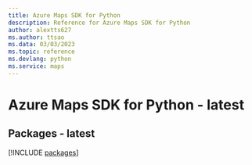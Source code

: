 ```yaml
---
title: Azure Maps SDK for Python
description: Reference for Azure Maps SDK for Python
author: alextts627
ms.author: ttsao
ms.data: 03/03/2023
ms.topic: reference
ms.devlang: python
ms.service: maps
---
```

# Azure Maps SDK for Python - latest
## Packages - latest
[!INCLUDE [packages](maps-index.md)]